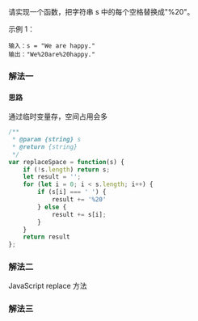 请实现一个函数，把字符串 s 中的每个空格替换成"%20"。

示例 1：

```
输入：s = "We are happy."
输出："We%20are%20happy."
```


### 解法一

#### 思路

通过临时变量存，空间占用会多

```js
/**
 * @param {string} s
 * @return {string}
 */
var replaceSpace = function(s) {
    if (!s.length) return s;
    let result = '';
    for (let i = 0; i < s.length; i++) {
        if (s[i] === ' ') {
            result += '%20'
        } else {
            result += s[i];
        }
    }
    return result
};
```

### 解法二

JavaScript replace 方法

### 解法三